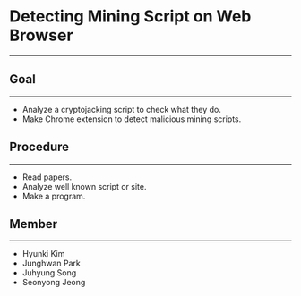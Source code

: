 # Detecting Mining Script on Web Browser
---

## Goal
---
- Analyze a cryptojacking script to check what they do.
- Make Chrome extension to detect malicious mining scripts.

## Procedure
---
- Read papers.
- Analyze well known script or site.
- Make a program.

## Member
---
- Hyunki Kim
- Junghwan Park
- Juhyung Song
- Seonyong Jeong
